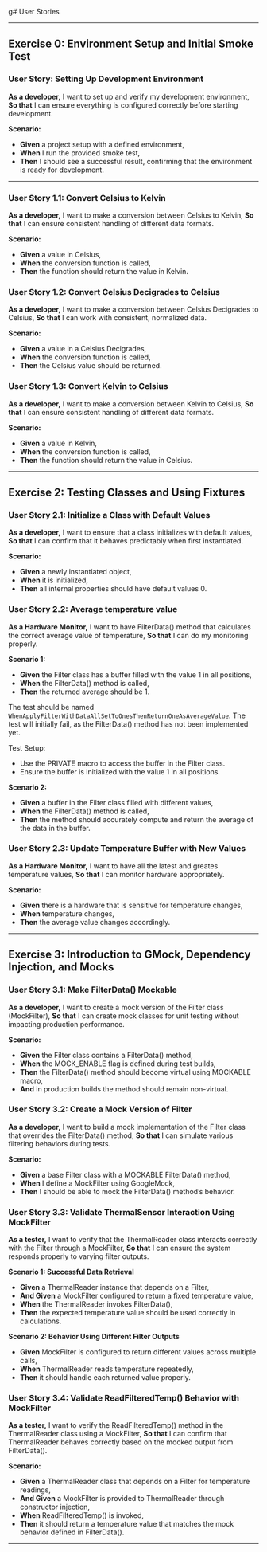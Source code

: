 g# User Stories

---

## **Exercise 0: Environment Setup and Initial Smoke Test**

### **User Story: Setting Up Development Environment**

**As a developer,**
I want to set up and verify my development environment,
**So that** I can ensure everything is configured correctly before starting development.

**Scenario:**

- **Given** a project setup with a defined environment,
- **When** I run the provided smoke test,
- **Then** I should see a successful result, confirming that the environment is ready for development.

---

### **User Story 1.1: Convert Celsius to Kelvin**

**As a developer,**
I want to make a conversion between Celsius to Kelvin,
**So that** I can ensure consistent handling of different data formats.

**Scenario:**

- **Given** a value in Celsius,
- **When** the conversion function is called,
- **Then** the function should return the value in Kelvin.

### **User Story 1.2: Convert Celsius Decigrades to Celsius**

**As a developer,**
I want to make a conversion between Celsius Decigrades to Celsius,
**So that** I can work with consistent, normalized data.

**Scenario:**

- **Given** a value in a Celsius Decigrades,
- **When** the conversion function is called,
- **Then** the Celsius value should be returned.

### **User Story 1.3: Convert Kelvin to Celsius**

**As a developer,**
I want to make a conversion between Kelvin to Celsius,
**So that** I can ensure consistent handling of different data formats.

**Scenario:**

- **Given** a value in Kelvin,
- **When** the conversion function is called,
- **Then** the function should return the value in Celsius.

---

## **Exercise 2: Testing Classes and Using Fixtures**

### **User Story 2.1: Initialize a Class with Default Values**

**As a developer,**
I want to ensure that a class initializes with default values,
**So that** I can confirm that it behaves predictably when first instantiated.

**Scenario:**

- **Given** a newly instantiated object,
- **When** it is initialized,
- **Then** all internal properties should have default values 0.

### User Story 2.2: Average temperature value

**As a Hardware Monitor,**
I want to have FilterData() method that calculates the correct average value of temperature,
**So that** I can do my monitoring properly.

**Scenario 1:**
- **Given** the Filter class has a buffer filled with the value 1 in all positions,
- **When** the FilterData() method is called,
- **Then** the returned average should be 1.

The test should be named `WhenApplyFilterWithDataAllSetToOnesThenReturnOneAsAverageValue`.
The test will initially fail, as the FilterData() method has not been implemented yet.

Test Setup:
- Use the PRIVATE macro to access the buffer in the Filter class.
- Ensure the buffer is initialized with the value 1 in all positions.


**Scenario 2:**
- **Given** a buffer in the Filter class filled with different values,
- **When** the FilterData() method is called,
- **Then** the method should accurately compute and return the average of the data in the buffer.


### **User Story 2.3: Update Temperature Buffer with New Values**

**As a Hardware Monitor,**
I want to have all the latest and greates temperature values,
**So that** I can monitor hardware appropriately.

**Scenario:**

- **Given** there is a hardware that is sensitive for temperature changes,
- **When** temperature changes,
- **Then** the average value changes accordingly.

---

## **Exercise 3: Introduction to GMock, Dependency Injection, and Mocks**

### **User Story 3.1: Make FilterData() Mockable**

**As a developer,**
I want to create a mock version of the Filter class (MockFilter),
**So that** I can create mock classes for unit testing without impacting production performance.

**Scenario:**

- **Given** the Filter class contains a FilterData() method,
- **When** the MOCK_ENABLE flag is defined during test builds,
- **Then** the FilterData() method should become virtual using MOCKABLE macro,
- **And** in production builds the method should remain non-virtual.

### **User Story 3.2: Create a Mock Version of Filter**

**As a developer,**
I want to build a mock implementation of the Filter class that overrides the FilterData() method,
**So that** I can simulate various filtering behaviors during tests.

**Scenario:**

- **Given** a base Filter class with a MOCKABLE FilterData() method,
- **When** I define a MockFilter using GoogleMock,
- **Then** I should be able to mock the FilterData() method’s behavior.

### **User Story 3.3: Validate ThermalSensor Interaction Using MockFilter**

**As a tester,**
I want to verify that the ThermalReader class interacts correctly with the Filter through a MockFilter,
**So that** I can ensure the system responds properly to varying filter outputs.

**Scenario 1: Successful Data Retrieval**

- **Given** a ThermalReader instance that depends on a Filter,
- **And Given** a MockFilter configured to return a fixed temperature value,
- **When** the ThermalReader invokes FilterData(),
- **Then** the expected temperature value should be used correctly in calculations.

**Scenario 2: Behavior Using Different Filter Outputs**

- **Given** MockFilter is configured to return different values across multiple calls,
- **When** ThermalReader reads temperature repeatedly,
- **Then** it should handle each returned value properly.

### **User Story 3.4: Validate ReadFilteredTemp() Behavior with MockFilter**

**As a tester,**
I want to verify the ReadFilteredTemp() method in the ThermalReader class using a MockFilter,
**So that** I can confirm that ThermalReader behaves correctly based on the mocked output from FilterData().

**Scenario:**

- **Given** a ThermalReader class that depends on a Filter for temperature readings,
- **And Given** a MockFilter is provided to ThermalReader through constructor injection,
- **When** ReadFilteredTemp() is invoked,
- **Then** it should return a temperature value that matches the mock behavior defined in FilterData().

---
